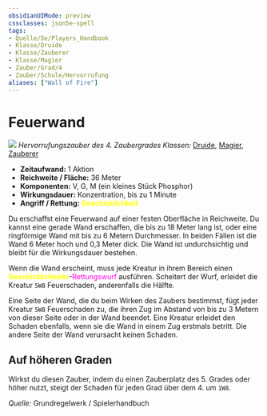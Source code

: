 ```yaml
---
obsidianUIMode: preview
cssclasses: json5e-spell
tags:
- Quelle/5e/Players_Handbook
- Klasse/Druide
- Klasse/Zauberer
- Klasse/Magier
- Zauber/Grad/4
- Zauber/Schule/Hervorrufung
aliases: ["Wall of Fire"]
---
```

# Feuerwand
![](../../../99%20-%20Setup/Files/Bildersammlung/Symbolik/Hervorrufungszauber.webp#token)
*Hervorrufungszauber des 4. Zaubergrades*
*Klassen:* [Druide](../Klassen/Druide.md), [Magier](../Klassen/Magier.md), [Zauberer](../Klassen/Zauberer.md)

- **Zeitaufwand:** 1 Aktion
- **Reichweite / Fläche:** 36 Meter
- **Komponenten:** V, G, M (ein kleines Stück Phosphor)
- **Wirkungsdauer:** Konzentration, bis zu 1 Minute
- **Angriff / Rettung:** <font color="yellow">**Geschicklichkeit**</font>

Du erschaffst eine Feuerwand auf einer festen Oberfläche in Reichweite. Du kannst eine gerade Wand erschaffen, die bis zu 18 Meter lang ist, oder eine ringförmige Wand mit bis zu 6 Metern Durchmesser. In beiden Fällen ist die Wand 6 Meter hoch und 0,3 Meter dick. Die Wand ist undurchsichtig und bleibt für die Wirkungsdauer bestehen.

Wenn die Wand erscheint, muss jede Kreatur in ihrem Bereich einen <font color="yellow">**Geschicklichkeits**</font>-<font color="#FF00E0">Rettungswurf</font> ausführen. Scheitert der Wurf, erleidet die Kreatur `5W8` Feuerschaden, anderenfalls die Hälfte.

Eine Seite der Wand, die du beim Wirken des Zaubers bestimmst, fügt jeder Kreatur `5W8` Feuerschaden zu, die ihren Zug im Abstand von bis zu 3 Metern von dieser Seite oder in der Wand beendet. Eine Kreatur erleidet den Schaden ebenfalls, wenn sie die Wand in einem Zug erstmals betritt. Die andere Seite der Wand verursacht keinen Schaden.

## Auf höheren Graden
Wirkst du diesen Zauber, indem du einen Zauberplatz des 5. Grades oder höher nutzt, steigt der Schaden für jeden Grad über dem 4. um `1W8`.

 *Quelle:* Grundregelwerk / Spielerhandbuch